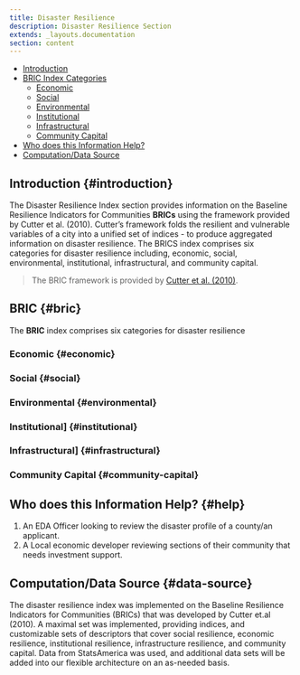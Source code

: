 ```yaml
---
title: Disaster Resilience
description: Disaster Resilience Section
extends: _layouts.documentation
section: content
---
```


- [Introduction](#introduction)
- [BRIC Index Categories](#bric)
    - [Economic](#economic)
    - [Social](#social)
    - [Environmental](#environmental)
    - [Institutional](#institutional)
    - [Infrastructural](#infrastructural)
    - [Community Capital](#community-capital)
- [Who does this Information Help?](#help)
- [Computation/Data Source](#data-source)

## Introduction {#introduction}
The Disaster Resilience Index section provides information on the Baseline Resilience Indicators for Communities **BRICs** using the framework provided by Cutter et al. (2010). Cutter’s framework folds the resilient and vulnerable variables of a city into a unified set of indices - to produce aggregated information on disaster resilience. The BRICS index comprises six categories for disaster resilience including, economic, social, environmental, institutional, infrastructural, and community capital. 


> The BRIC framework is provided by [Cutter et al. (2010)](http://resiliencesystem.com/sites/default/files/Cutter_jhsem.2010.7.1.1732.pdf).

## BRIC {#bric}
The **BRIC** index comprises six categories for disaster resilience

### Economic {#economic}

### Social {#social}

### Environmental {#environmental}

### Institutional] {#institutional}

### Infrastructural] {#infrastructural}

### Community Capital {#community-capital}

## Who does this Information Help? {#help}
1. An EDA Officer looking to review the disaster profile of a county/an applicant.
2. A Local economic developer reviewing sections of their community that needs investment support.


## Computation/Data Source {#data-source}
The disaster resilience index was implemented on the Baseline Resilience Indicators for Communities (BRICs) that was developed by Cutter et.al (2010). A maximal set was implemented, providing indices, and customizable sets of descriptors that cover social resilience, economic resilience, institutional resilience, infrastructure resilience, and community capital. Data from StatsAmerica was used, and additional data sets will be added into our flexible architecture on an as-needed basis. 
